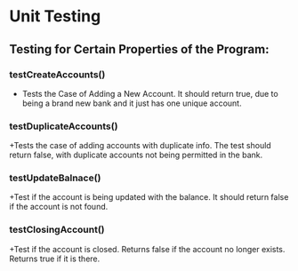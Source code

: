 # Unit Testing

## Testing for Certain Properties of the Program:

### testCreateAccounts()
+ Tests the Case of Adding a New Account. It should return true, due to being a brand new bank
and it just has one unique account.

### testDuplicateAccounts()
+Tests the case of adding accounts with duplicate info. The test should return false, with duplicate
accounts not being permitted in the bank.

### testUpdateBalnace()
+Test if the account is being updated with the balance. It should return false if the account is not
found.

### testClosingAccount()
+Test if the account is closed. Returns false if the account no longer exists. Returns true if it is there.